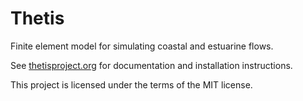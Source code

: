 # Thetis

Finite element model for simulating coastal and estuarine flows.

See [thetisproject.org](http://thetisproject.org/) for documentation and installation instructions.

This project is licensed under the terms of the MIT license.
